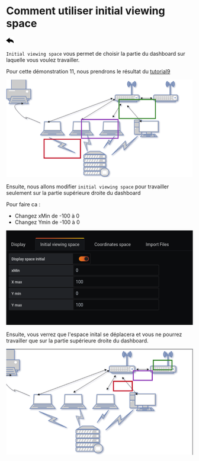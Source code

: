 # Comment utiliser initial viewing space

[![](../../screenshots/other/Go-back.png)](README.md)

`Initial viewing space` vous permet de choisir la partie du dashboard sur laquelle vous voulez travailler.

Pour cette démonstration 11, nous prendrons le résultat du [tutorial9](tutorial9.md)

![tutorial9](../../screenshots/demo/tutorial09/result.png)

Ensuite, nous allons modifier `initial viewing space` pour travailler seulement sur la partie supérieure droite du dashboard

Pour faire ca :

- Changez xMin de -100 à 0
- Changez Ymin de -100 à 0

![result](../../screenshots/demo/tutorial11/initial.png)

Ensuite, vous verrez que l'espace inital se déplacera et vous ne pourrez travailler que sur la partie supérieure droite du dashboard.

![result](../../screenshots/demo/tutorial11/result.png)
